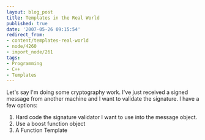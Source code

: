 ```yaml
---
layout: blog_post
title: Templates in the Real World
published: true
date: '2007-05-26 09:15:54'
redirect_from:
- content/templates-real-world
- node/4260
- import_node/261
tags:
- Programming
- C++
- Templates
---
```


Let's say I'm doing some cryptography work. I've just received a signed message from another machine and I want to validate the signature. I have a few options:

1.  Hard code the signature validator I want to use into the message object.
2.  Use a boost function object
3.  A Function Template

